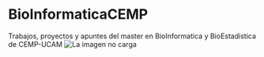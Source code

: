 # BioInformaticaCEMP
Trabajos, proyectos y apuntes del master en BioInformatica y BioEstadistica de CEMP-UCAM
![La imagen no carga](índice.jpg)
